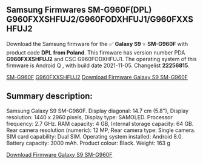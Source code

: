 <h2>Samsung Firmwares SM-G960F(DPL) G960FXXSHFUJ2/G960FODXHFUJ1/G960FXXSHFUJ2</h2>
Download the Samsung firmware for the ✅ <strong>Galaxy S9 </strong> ⭐ <strong>SM-G960F</strong> with product code <strong>DPL</strong> <strong> from Poland</strong>. This firmware has version number PDA <strong>G960FXXSHFUJ2</strong> and CSC G960FODXHFUJ1. The operating system of this firmware is Android Q , with build date 2021-11-05. Changelist <strong>22256815</strong>.


[SM-G960F](https://samfirm.shop/samsung/model/SM-G960F)
[G960FXXSHFUJ2](https://samfirm.shop/samsung/pda/G960FXXSHFUJ2)
[Download Firmware Galaxy S9 SM-G960F](https://samfirm.shop/samsung/firmware/472499)
<h2>Summary description:</h2>
<p>Samsung Galaxy S9 SM-G960F. Display diagonal: 14.7 cm (5.8"), Display resolution: 1440 x 2960 pixels, Display type: SAMOLED. Processor frequency: 2.7 GHz. RAM capacity: 4 GB, Internal storage capacity: 64 GB. Rear camera resolution (numeric): 12 MP, Rear camera type: Single camera. SIM card capability: Dual SIM. Operating system installed: Android 8.0. Battery capacity: 3000 mAh. Product colour: Black. Weight: 163 g</p>


[Download Firmware Galaxy S9 SM-G960F](https://samfirm.shop/samsung/firmware/472499)
